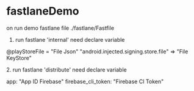 # fastlaneDemo

on run demo fastlane file ./fastlane/Fastfile

1. run fastlane 'internal' need declare variable </b>

@playStoreFile = "File Json" </b>
"android.injected.signing.store.file" => "File KeyStore" </b>

</b> 
2. run fastlane 'distribute' need declare variable </b>

app: "App ID Firebase" </b>
firebase_cli_token: "Firebase CI Token" </b>
